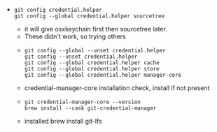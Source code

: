 - ```
  git config credential.helper
  git config --global credential.helper sourcetree
  ```
	- it will give osxkeychain first then sourcetree later.
	- These didn't work, so trying others
	- ```
	  git config --global --unset credential.helper
	  git config --unset credential.helper
	  git config --global credential.helper cache
	  git config --global credential.helper store
	  git config --global credential.helper manager-core
	  ```
	- credential-manager-core installation check, install if not present
	- ```
	  git credential-manager-core --version
	  brew install --cask git-credential-manager
	  ```
	- installed brew install git-lfs